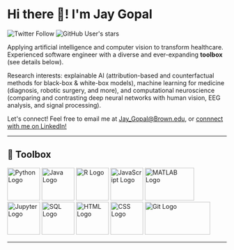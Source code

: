 # Hi there 👋! I'm Jay Gopal

![Twitter Follow](https://img.shields.io/twitter/follow/JayRGopal?style=social) 
![GitHub User's stars](https://img.shields.io/github/stars/JayRGopal?style=social)


Applying artificial intelligence and computer vision to transform healthcare. Experienced software engineer with a diverse and ever-expanding <strong>toolbox</strong> (see details below).

Research interests: explainable AI (attribution-based and counterfactual methods for black-box & white-box models), machine learning for medicine (diagnosis, robotic surgery, and more), and computational neuroscience (comparing and contrasting deep neural networks with human vision, EEG analysis, and signal processing).

Let's connect! Feel free to email me at Jay_Gopal@Brown.edu, or [connnect with me on LinkedIn!](https://www.linkedin.com/in/jay-gopal/)


---

## 🧰 Toolbox


<img src="https://cdn.worldvectorlogo.com/logos/python-4.svg" alt="Python Logo" width="75" height="75"/> <img src="https://cdn.worldvectorlogo.com/logos/java-4.svg" alt="Java Logo" width="75" height="75"/> <img src="https://cdn.worldvectorlogo.com/logos/r-lang.svg" alt="R Logo" width="75" height="75"/> <img src="https://cdn.worldvectorlogo.com/logos/logo-javascript.svg" alt="JavaScript Logo" width="75" height="75"/> <img src="https://cpb-us-e1.wpmucdn.com/blogs.gwu.edu/dist/f/854/files/2021/02/BlueMatLab-edited.jpg" alt="MATLAB Logo" width="113" height="75"/> <img src="https://upload.wikimedia.org/wikipedia/commons/thumb/3/38/Jupyter_logo.svg/883px-Jupyter_logo.svg.png" alt="Jupyter Logo" width="75" height="75"/> <img src="https://www.svgrepo.com/show/127001/sql-file-format.svg" alt="SQL Logo" width="75" height="75"/> <img src="https://cdn.worldvectorlogo.com/logos/html5-2.svg" alt="HTML Logo" width="75" height="75"/> <img src="https://cdn.worldvectorlogo.com/logos/css-4.svg" alt="CSS Logo" width="75" height="75"/> <img src="https://cdn.worldvectorlogo.com/logos/git.svg" alt="Git Logo" width="150" height="75"/>



---


<!--
**JayRGopal/JayRGopal** is a ✨ _special_ ✨ repository because its `README.md` (this file) appears on your GitHub profile.

Here are some ideas to get you started:

- 🔭 I’m currently working on ...
- 🌱 I’m currently learning ...
- 👯 I’m looking to collaborate on ...
- 🤔 I’m looking for help with ...
- 💬 Ask me about ...
- 📫 How to reach me: ...
- 😄 Pronouns: ...
- ⚡ Fun fact: ...
-->
